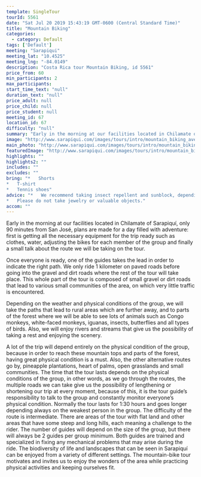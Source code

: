 ```yaml
---
template: SingleTour
tourId: 5561
date: "Sat Jul 20 2019 15:43:19 GMT-0600 (Central Standard Time)"
title: "Mountain Biking"
categories: 
  - category: Default
tags: ['Default']
meeting: "Sarapiqui"
meeting_lat: "10.4525"
meeting_lng: "-84.0149"
description: "Costa Rica tour Mountain Biking, id 5561"
price_from: 60
min_participants: 2
max_participants: 
start_time_text: "null"
duration_text: "null"
price_adult: null
price_child: null
price_student: null
meeting_id: 67
location_id: 67
difficulty: "null"
summary: "Early in the morning at our facilities located in Chilamate of Sarapiquí, only 90 minutes from San José, plans are made for a day filled with adventure: first is getting all the necessary equipment for the trip ready such as clothes, water, adjusting the bikes for each member of the group and finally a small talk about the route we will be taking on the tour."
image: "http://www.sarapiqui.com/images/tours/intro/mountain_biking_aventuras_sarapiqui_intro.png"
main_photo: "http://www.sarapiqui.com/images/tours/intro/mountain_biking_aventuras_sarapiqui_intro.png"
featuredImage: "http://www.sarapiqui.com/images/tours/intro/mountain_biking_aventuras_sarapiqui_intro.png"
highlights: ""
highlights2: ""
includes: ""
excludes: ""
bring: "*   Shorts
*   T-shirt
*   Tennis shoes"
advice: "*   We recommend taking insect repellent and sunblock, depending on the weather conditions.
*   Please do not take jewelry or valuable objects."
accom: ""
---
```

Early in the morning at our facilities located in Chilamate of Sarapiquí, only 90 minutes from San José, plans are made for a day filled with adventure: first is getting all the necessary equipment for the trip ready such as clothes, water, adjusting the bikes for each member of the group and finally a small talk about the route we will be taking on the tour.

Once everyone is ready, one of the guides takes the lead in order to indicate the right path. We only ride 1 kilometer on paved roads before going into the gravel and dirt roads where the rest of the tour will take place. This whole part of the tour is composed of small gravel or dirt roads that lead to various small communities of the area, on which very little traffic is encountered.

Depending on the weather and physical conditions of the group, we will take the paths that lead to rural areas which are further away, and to parts of the forest where we will be able to see lots of animals such as Congo monkeys, white-faced monkeys, iguanas, insects, butterflies and all types of birds. Also, we will enjoy rivers and streams that give us the possibility of taking a rest and enjoying the scenery.

A lot of the trip will depend entirely on the physical condition of the group, because in order to reach these mountain tops and parts of the forest, having great physical condition is a must. Also, the other alternative routes go by, pineapple plantations, heart of palms, open grasslands and small communities. The time that the tour lasts depends on the physical conditions of the group, in other words, as we go through the routes, the multiple roads we can take give us the possibility of lengthening or shortening our trip at every moment, because of this, it is the tour guide’s responsibility to talk to the group and constantly monitor everyone’s physical condition. Normally the tour lasts for 1:30 hours and goes longer depending always on the weakest person in the group. The difficulty of the route is intermediate. There are areas of the tour with flat land and other areas that have some steep and long hills, each meaning a challenge to the rider. The number of guides will depend on the size of the group, but there will always be 2 guides per group minimum. Both guides are trained and specialized in fixing any mechanical problems that may arise during the ride. The biodiversity of life and landscapes that can be seen in Sarapiquí can be enjoyed from a variety of different settings. The mountain-bike tour motivates and invites us to enjoy the wonders of the area while practicing physical activities and keeping ourselves fit.